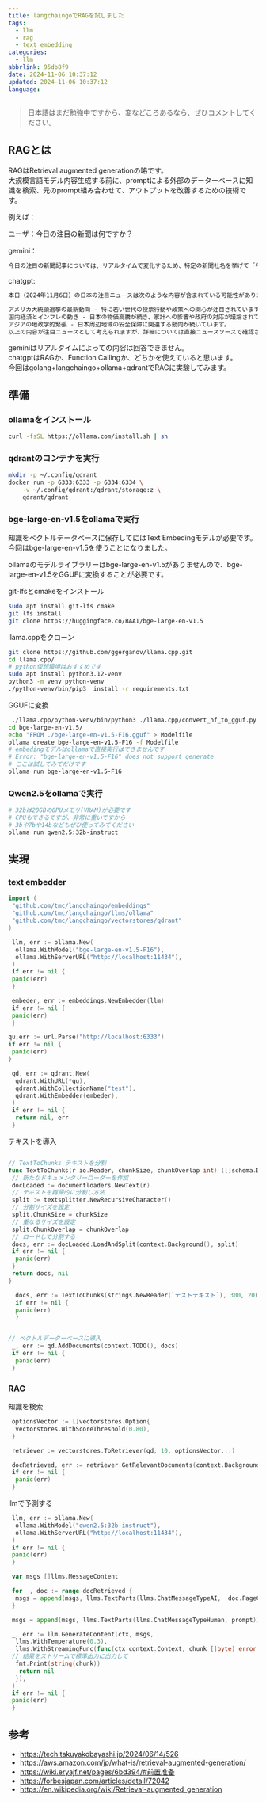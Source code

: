 ```yaml
---
title: langchaingoでRAGを試しました
tags:
  - llm
  - rag
  - text embedding
categories:
  - llm
abbrlink: 95db8f9
date: 2024-11-06 10:37:12
updated: 2024-11-06 10:37:12
language:
---
```


> 日本語はまだ勉強中ですから、変などころあるなら、ぜひコメントしてください。

## RAGとは

RAGはRetrieval augmented generationの略です。  
大規模言語モデル内容生成する前に、promptによる外部のデーターベースに知識を検索、元のprompt組み合わせて、アウトプットを改善するための技術です。  

例えば：

ユーザ：今日の注目の新聞は何ですか？

gemini：

```txt
今日の注目の新聞記事については、リアルタイムで変化するため、特定の新聞社名を挙げて「今日の注目の記事はこれです」と断言することは難しいです。
```

chatgpt:

```txt
本日（2024年11月6日）の日本の注目ニュースは次のような内容が含まれている可能性があります：

アメリカ大統領選挙の最新動向 - 特に若い世代の投票行動や政策への関心が注目されています。
国内経済とインフレの動き - 日本の物価高騰が続き、家計への影響や政府の対応が議論されています。
アジアの地政学的緊張 - 日本周辺地域の安全保障に関連する動向が続いています。
以上の内容が注目ニュースとして考えられますが、詳細については直接ニュースソースで確認されるとよいでしょう。
```

geminiはリアルタイムによっての内容は回答できません。  
chatgptはRAGか、Function Callingか、どちかを使えていると思います。  
今回はgolang+langchaingo+ollama+qdrantでRAGに実験してみます。

## 準備
<!--more-->
### ollamaをインストール

```bash
curl -fsSL https://ollama.com/install.sh | sh
```

### qdrantのコンテナを実行

```bash
mkdir -p ~/.config/qdrant
docker run -p 6333:6333 -p 6334:6334 \
    -v ~/.config/qdrant:/qdrant/storage:z \
    qdrant/qdrant
```

### bge-large-en-v1.5をollamaで実行

知識をベクトルデータベースに保存してにはText Embedingモデルが必要です。今回はbge-large-en-v1.5を使うことになりました。  

ollamaのモデルライブラリーはbge-large-en-v1.5がありませんので、bge-large-en-v1.5をGGUFに変換することが必要です。  

git-lfsとcmakeをインストール

```bash
sudo apt install git-lfs cmake
git lfs install
git clone https://huggingface.co/BAAI/bge-large-en-v1.5
```

llama.cppをクローン

```bash
git clone https://github.com/ggerganov/llama.cpp.git
cd llama.cpp/
# python仮想環境はおすすめです
sudo apt install python3.12-venv
python3 -m venv python-venv
./python-venv/bin/pip3  install -r requirements.txt
```

GGUFに変換

```bash
 ./llama.cpp/python-venv/bin/python3 ./llama.cpp/convert_hf_to_gguf.py ./bge-large-en-v1.5/
cd bge-large-en-v1.5/
echo "FROM ./bge-large-en-v1.5-F16.gguf" > Modelfile
ollama create bge-large-en-v1.5-F16 -f Modelfile
# embedingモデルはollamaで直接実行はできませんです
# Error: "bge-large-en-v1.5-F16" does not support generate
# ここは試してみてだけです
ollama run bge-large-en-v1.5-F16
```

### Qwen2.5をollamaで実行

```bash
# 32bは20GBのGPUメモリ(VRAM)が必要です
# CPUもできるですが、非常に重いですから
# 3bや7bや14bなどもぜひ使ってみてください
ollama run qwen2.5:32b-instruct
```

## 実現

### text embedder

```go
import (
 "github.com/tmc/langchaingo/embeddings"
 "github.com/tmc/langchaingo/llms/ollama"
 "github.com/tmc/langchaingo/vectorstores/qdrant"
)

 llm, err := ollama.New(
  ollama.WithModel("bge-large-en-v1.5-F16"),
  ollama.WithServerURL("http://localhost:11434"),
 )
 if err != nil {
 panic(err)
 }

 embeder, err := embeddings.NewEmbedder(llm)
 if err != nil {
 panic(err)
 }

qu,err := url.Parse("http://localhost:6333")
if err != nil {
 panic(err)
}

 qd, err := qdrant.New(
  qdrant.WithURL(*qu),
  qdrant.WithCollectionName("test"),
  qdrant.WithEmbedder(embeder),
 )
 if err != nil {
  return nil, err
 }
```

テキストを導入

```go

// TextToChunks テキストを分割
func TextToChunks(r io.Reader, chunkSize, chunkOverlap int) ([]schema.Document, error) {
 // 新たなドキュメンタリーローダーを作成
 docLoaded := documentloaders.NewText(r)
 // テキストを再帰的に分割し方法
 split := textsplitter.NewRecursiveCharacter()
 // 分割サイズを設定
 split.ChunkSize = chunkSize
 // 重なるサイズを設定
 split.ChunkOverlap = chunkOverlap
 // ロードして分割する
 docs, err := docLoaded.LoadAndSplit(context.Background(), split)
 if err != nil {
  panic(err)
 }
 return docs, nil
}

  docs, err := TextToChunks(strings.NewReader(`テストテキスト`), 300, 20)
  if err != nil {
  panic(err)
  }


// ベクトルデーターベースに導入
 _, err := qd.AddDocuments(context.TODO(), docs)
 if err != nil {
  panic(err)
 }
```

### RAG

知識を検索

```go
 optionsVector := []vectorstores.Option{
  vectorstores.WithScoreThreshold(0.80),
 }

 retriever := vectorstores.ToRetriever(qd, 10, optionsVector...)

 docRetrieved, err := retriever.GetRelevantDocuments(context.Background(), prompt)
 if err != nil {
  panic(err)
 }
```

llmで予測する

```go
 llm, err := ollama.New(
  ollama.WithModel("qwen2.5:32b-instruct"),
  ollama.WithServerURL("http://localhost:11434"),
 )
 if err != nil {
 panic(err)
 }

 var msgs []llms.MessageContent

 for _, doc := range docRetrieved {
  msgs = append(msgs, llms.TextParts(llms.ChatMessageTypeAI,  doc.PageContent))
 }

 msgs = append(msgs, llms.TextParts(llms.ChatMessageTypeHuman, prompt))

 _, err := llm.GenerateContent(ctx, msgs,
  llms.WithTemperature(0.3),
  llms.WithStreamingFunc(func(ctx context.Context, chunk []byte) error {
 // 結果をストリームで標準出力に出力して
  fmt.Print(string(chunk))
   return nil
  }),
 )
 if err != nil {
 panic(err)
 }
```

<!-- 

標準出力：ひょうじゅんしゅつりょく 

-->

## 参考

- <https://tech.takuyakobayashi.jp/2024/06/14/526>
- <https://aws.amazon.com/jp/what-is/retrieval-augmented-generation/>
- <https://wiki.eryajf.net/pages/6bd394/#前置准备>
- <https://forbesjapan.com/articles/detail/72042>
- <https://en.wikipedia.org/wiki/Retrieval-augmented_generation>
